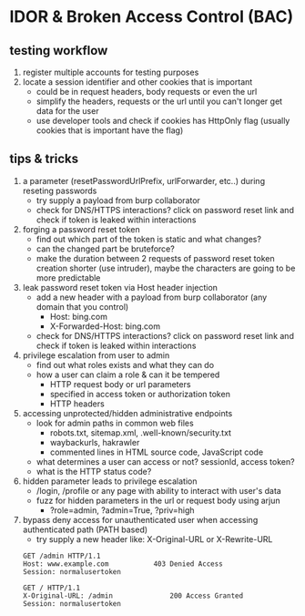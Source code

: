 # IDOR & Broken Access Control (BAC)

## testing workflow
1. register multiple accounts for testing purposes
2. locate a session identifier and other cookies that is important
	- could be in request headers, body requests or even the url
	- simplify the headers, requests or the url until you can't longer get data for the user
	- use developer tools and check if cookies has HttpOnly flag (usually cookies that is important have the flag)

## tips & tricks
1. a parameter (resetPasswordUrlPrefix, urlForwarder, etc..) during reseting passwords
	- try supply a payload from burp collaborator
	- check for DNS/HTTPS interactions? click on password reset link and check if token is leaked within interactions
2. forging a password reset token
	- find out which part of the token is static and what changes?
	- can the changed part be bruteforce?
	- make the duration between 2 requests of password reset token creation shorter (use intruder), maybe the characters are going to be more predictable
3. leak password reset token via Host header injection
	- add a new header with a payload from burp collaborator (any domain that you control)
		- Host: bing.com
		- X-Forwarded-Host: bing.com
	- check for DNS/HTTPS interactions? click on password reset link and check if token is leaked within interactions
4. privilege escalation from user to admin
	- find out what roles exists and what they can do
	- how a user can claim a role & can it be tempered
		- HTTP request body or url parameters
		- specified in access token or authorization token
		- HTTP headers
5. accessing unprotected/hidden administrative endpoints
	- look for admin paths in common web files
		- robots.txt, sitemap.xml, .well-known/security.txt
		- waybackurls, hakrawler
		- commented lines in HTML source code, JavaScript code
	- what determines a user can access or not? sessionId, access token?
	- what is the HTTP status code?
6. hidden parameter leads to privilege escalation
	- /login, /profile or any page with ability to interact with user's data
	- fuzz for hidden parameters in the url or request body using arjun
		- ?role=admin, ?admin=True, ?priv=high
7. bypass deny access for unauthenticated user when accessing authenticated path (PATH based)
	- try supply a new header like: X-Original-URL or X-Rewrite-URL
	```
	GET /admin HTTP/1.1
	Host: www.example.com 			403 Denied Access
	Session: normalusertoken
	```
	```
	GET / HTTP/1.1
	X-Original-URL: /admin          	200 Access Granted
	Session: normalusertoken
	```
